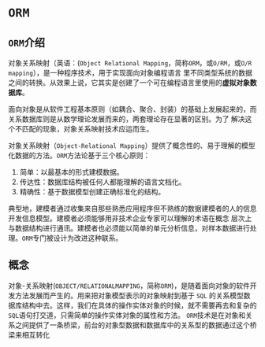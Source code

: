 # `ORM`

## `ORM`介绍

对象关系映射（英语：(`Object Relational Mapping`，简称`ORM`，或`O/RM`，或`O/R mapping`），是一种程序技术，用于实现面向对象编程语言
里不同类型系统的数据之间的转换。从效果上说，它其实是创建了一个可在编程语言里使用的**虚拟对象数据库**。

面向对象是从软件工程基本原则（如耦合、聚合、封装）的基础上发展起来的，而关系数据库则是从数学理论发展而来的，两套理论存在显著的区别。为了
解决这个不匹配的现象，对象关系映射技术应运而生。

对象关系映射（`Object-Relational Mapping`）提供了概念性的、易于理解的模型化数据的方法。`ORM`方法论基于三个核心原则：
1. 简单：以最基本的形式建模数据。 
2. 传达性：数据库结构被任何人都能理解的语言文档化。
3. 精确性：基于数据模型创建正确标准化的结构。

典型地，建模者通过收集来自那些熟悉应用程序但不熟练的数据建模者的人的信息开发信息模型。建模者必须能够用非技术企业专家可以理解的术语在概念
层次上与数据结构进行通讯。建模者也必须能以简单的单元分析信息，对样本数据进行处理。`ORM`专门被设计为改进这种联系。

## 概念

对象-关系映射(`OBJECT/RELATIONALMAPPING`，简称`ORM`)，是随着面向对象的软件开发方法发展而产生的。用来把对象模型表示的对象映射到基于
`SQL` 的关系模型数据库结构中去。这样，我们在具体的操作实体对象的时候，就不需要再去和复杂的`SQL`语句打交道，只需简单的操作实体对象的属性和方法。
`ORM`技术是在对象和关系之间提供了一条桥梁，前台的对象型数据和数据库中的关系型的数据通过这个桥梁来相互转化